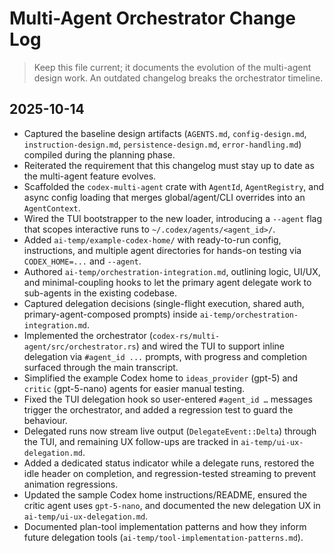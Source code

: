 # Multi-Agent Orchestrator Change Log

> Keep this file current; it documents the evolution of the multi-agent design work. An outdated changelog breaks the orchestrator timeline.

## 2025-10-14
- Captured the baseline design artifacts (`AGENTS.md`, `config-design.md`, `instruction-design.md`, `persistence-design.md`, `error-handling.md`) compiled during the planning phase.
- Reiterated the requirement that this changelog must stay up to date as the multi-agent feature evolves.
- Scaffolded the `codex-multi-agent` crate with `AgentId`, `AgentRegistry`, and async config loading that merges global/agent/CLI overrides into an `AgentContext`.
- Wired the TUI bootstrapper to the new loader, introducing a `--agent` flag that scopes interactive runs to `~/.codex/agents/<agent_id>/`.
- Added `ai-temp/example-codex-home/` with ready-to-run config, instructions, and multiple agent directories for hands-on testing via `CODEX_HOME=...` and `--agent`.
- Authored `ai-temp/orchestration-integration.md`, outlining logic, UI/UX, and minimal-coupling hooks to let the primary agent delegate work to sub-agents in the existing codebase.
- Captured delegation decisions (single-flight execution, shared auth, primary-agent-composed prompts) inside `ai-temp/orchestration-integration.md`.
- Implemented the orchestrator (`codex-rs/multi-agent/src/orchestrator.rs`) and wired the TUI to support inline delegation via `#agent_id ...` prompts, with progress and completion surfaced through the main transcript.
- Simplified the example Codex home to `ideas_provider` (gpt-5) and `critic` (gpt-5-nano) agents for easier manual testing.
- Fixed the TUI delegation hook so user-entered `#agent_id …` messages trigger the orchestrator, and added a regression test to guard the behaviour.
- Delegated runs now stream live output (`DelegateEvent::Delta`) through the TUI, and remaining UX follow-ups are tracked in `ai-temp/ui-ux-delegation.md`.
- Added a dedicated status indicator while a delegate runs, restored the idle header on completion, and regression-tested streaming to prevent animation regressions.
- Updated the sample Codex home instructions/README, ensured the critic agent uses `gpt-5-nano`, and documented the new delegation UX in `ai-temp/ui-ux-delegation.md`.
- Documented plan-tool implementation patterns and how they inform future delegation tools (`ai-temp/tool-implementation-patterns.md`).
